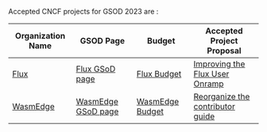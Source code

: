 
Accepted CNCF projects for GSOD 2023 are :

| Organization Name                                | GSOD Page                                                                         | Budget                                                                                        | Accepted Project Proposal                                                                         |
|--------------------------------------------------|-----------------------------------------------------------------------------------|-----------------------------------------------------------------------------------------------|---------------------------------------------------------------------------------------------------|
| [Flux](https://github.com/fluxcd)                | [Flux GSoD page](https://fluxcd.io/contributing/docs/google-season-of-docs-2023/) | [Flux Budget](https://fluxcd.io/contributing/docs/google-season-of-docs-2023/#project-budget) | [Improving the Flux User Onramp](https://fluxcd.io/contributing/docs/google-season-of-docs-2023/) |
| [WasmEdge](https://github.com/WasmEdge/WasmEdge) | [WasmEdge GSoD page](https://github.com/WasmEdge/GSoD2023)                        | [WasmEdge Budget](https://github.com/WasmEdge/GSoD2023#project-budget)                        | [Reorganize the contributor guide](https://github.com/WasmEdge/GSoD2023)                          |


